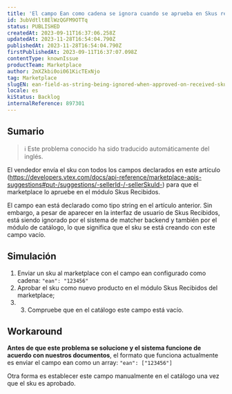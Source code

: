 ```yaml
---
title: 'El campo Ean como cadena se ignora cuando se aprueba en Skus recibidos'
id: 3ubVdtlt8ElWzQGFM9OTTq
status: PUBLISHED
createdAt: 2023-09-11T16:37:06.258Z
updatedAt: 2023-11-28T16:54:04.790Z
publishedAt: 2023-11-28T16:54:04.790Z
firstPublishedAt: 2023-09-11T16:37:07.098Z
contentType: knownIssue
productTeam: Marketplace
author: 2mXZkbi0oi061KicTExNjo
tag: Marketplace
slugEN: ean-field-as-string-being-ignored-when-approved-on-received-skus
locale: es
kiStatus: Backlog
internalReference: 897301
---
```


## Sumario

>ℹ️ Este problema conocido ha sido traducido automáticamente del inglés.


El vendedor envía el sku con todos los campos declarados en este artículo (https://developers.vtex.com/docs/api-reference/marketplace-apis-suggestions#put-/suggestions/-sellerId-/-sellerSkuId-) para que el marketplace lo apruebe en el módulo Skus Recibidos.

El campo ean está declarado como tipo string en el artículo anterior. Sin embargo, a pesar de aparecer en la interfaz de usuario de Skus Recibidos, está siendo ignorado por el sistema de matcher backend y también por el módulo de catálogo, lo que significa que el sku se está creando con este campo vacío.


##

## Simulación


1. Enviar un sku al marketplace con el campo ean configurado como cadena: `"ean": "123456"`
2. Aprobar el sku como nuevo producto en el módulo Skus Recibidos del marketplace;
3. 3. Compruebe que en el catálogo este campo está vacío.


## Workaround


**Antes de que este problema se solucione y el sistema funcione de acuerdo con nuestros documentos**, el formato que funciona actualmente es enviar el campo ean como un array:
`"ean": ["123456"]`

Otra forma es establecer este campo manualmente en el catálogo una vez que el sku es aprobado.


